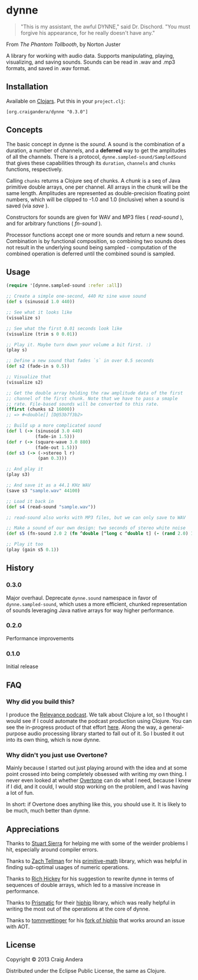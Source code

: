 # dynne

> "This is my assistant, the awful DYNNE," said Dr. Dischord.
> "You must forgive his appearance, for he really doesn't have any."

From _The Phantom Tollbooth_, by Norton Juster

A library for working with audio data. Supports manipulating, playing,
visualizing, and saving sounds. Sounds can be read in .wav and .mp3
formats, and saved in .wav format.

## Installation

Available on [Clojars](https://clojars.org/org.craigandera/dynne). Put
this in your `project.clj`:

```
[org.craigandera/dynne "0.3.0"]
```

## Concepts

The basic concept in dynne is the _sound_. A sound is the combination
of a duration, a number of channels, and a **deferred** way to get the
amplitudes of all the channels. There is a protocol,
`dynne.sampled-sound/SampledSound` that gives these capabilities
through its `duration`, `channels` and `chunks` functions,
respectively.

Calling `chunks` returns a Clojure seq of chunks. A _chunk_ is a seq
of Java primitive double arrays, one per channel. All arrays in the
chunk will be the same length. Amplitudes are represented as
double-precision floating point numbers, which will be clipped to -1.0
and 1.0 (inclusive) when a sound is saved (via _save_ ).

Constructors for sounds are given for WAV and MP3 files
( _read-sound_ ), and for arbitrary functions ( _fn-sound_ ).

Processor functions accept one or more sounds and return a new sound.
Combination is by functional composition, so combining two sounds does
not result in the underlying sound being sampled - computation of the
combined operation is deferred until the combined sound is sampled.

## Usage

```clojure
(require '[dynne.sampled-sound :refer :all])

;; Create a simple one-second, 440 Hz sine wave sound
(def s (sinusoid 1.0 440))

;; See what it looks like
(visualize s)

;; See what the first 0.01 seconds look like
(visualize (trim s 0 0.01))

;; Play it. Maybe turn down your volume a bit first. :)
(play s)

;; Define a new sound that fades `s` in over 0.5 seconds
(def s2 (fade-in s 0.5))

;; Visualize that
(visualize s2)

;; Get the double array holding the raw amplitude data of the first
;; channel of the first chunk. Note that we have to pass a smaple
;; rate. File-based sounds will be converted to this rate.
(ffirst (chunks s2 16000))
;; => #<double[] [D@53b7f3b2>

;; Build up a more complicated sound
(def l (-> (sinusoid 3.0 440)
           (fade-in 1.5)))
(def r (-> (square-wave 3.0 880)
           (fade-out 1.5)))
(def s3 (-> (->stereo l r)
            (pan 0.3)))

;; And play it
(play s3)

;; And save it as a 44.1 KHz WAV
(save s3 "sample.wav" 44100)

;; Load it back in
(def s4 (read-sound "sample.wav"))

;; read-sound also works with MP3 files, but we can only save to WAV

;; Make a sound of our own design: two seconds of stereo white noise
(def s5 (fn-sound 2.0 2 (fn ^double [^long c ^double t] (- (rand 2.0) 1.0))))

;; Play it too
(play (gain s5 0.1))
```

## History

### 0.3.0

Major overhaul. Deprecate `dynne.sound` namespace in favor of
`dynne.sampled-sound`, which uses a more efficient, chunked
representation of sounds leveraging Java native arrays for way higher
performance.

### 0.2.0

Performance improvements

### 0.1.0

Initial release


## FAQ

### Why did you build this?

I produce the
[Relevance podcast](http://thinkrelevance.com/blog/tags/podcast). We
talk about Clojure a lot, so I thought I would see if I could automate
the podcast production using Clojure. You can see the in-progress
product of that effort
[here](https://github.com/candera/podcastifier). Along the way, a
general-purpose audio processing library started to fall out of it. So
I busted it out into its own thing, which is now dynne.

### Why didn't you just use Overtone?

Mainly because I started out just playing around with the idea and at
some point crossed into being completely obsessed with writing my own
thing. I never even looked at whether
[Overtone](http://overtone.github.io/) can do what I need, because I
knew if I did, and it could, I would stop working on the problem, and
I was having a lot of fun.

In short: if Overtone does anything like this, you should use it. It
is likely to be much, much better than dynne.

## Appreciations

Thanks to [Stuart Sierra](https://github.com/stuartsierra) for helping
me with some of the weirder problems I hit, especially around compiler
errors.

Thanks to [Zach Tellman](https://github.com/ztellman) for his
[primitive-math](https://github.com/ztellman/primitive-math) library,
which was helpful in finding sub-optimal usages of numeric operations.

Thanks to [Rich Hickey](http://twitter.com/richhickey) for his
suggestion to rewrite dynne in terms of sequences of double arrays,
which led to a massive increase in performance.

Thanks to [Prismatic](http://getprismatic.com) for their
[hiphip](https://github.com/Prismatic/hiphip) library, which was really
helpful in writing the most out of the operations at the core of
dynne.

Thanks to [tommyettinger](https://github.com/tommyettinger) for his
[fork of hiphip](https://github.com/tommyettinger/hiphip-aot) that
works around an issue with AOT.

## License

Copyright © 2013 Craig Andera

Distributed under the Eclipse Public License, the same as Clojure.
